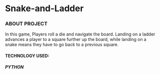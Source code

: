 # Snake-and-Ladder

<h3>ABOUT PROJECT</h3>
<p> In this game, Players roll a die and navigate the board. Landing on a ladder advances a player to a square further up the board, while landing on a snake means they have to go back to a previous square. </>

<h4>TECHNOLOGY USED:</h4>
<h5><strong>PYTHON</strong></h5>
